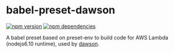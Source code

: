 # babel-preset-dawson

[![npm version](https://badge.fury.io/js/babel-preset-dawson.svg)](https://badge.fury.io/js/babel-preset-dawson) 
[![npm dependencies](https://david-dm.org/dawson-org/babel-preset-dawson.svg?maxAge=3600)](https://david-dm.org/dawson-org/babel-preset-dawson) 


A babel preset based on preset-env to build code for AWS Lambda (nodejs6.10 runtime), used by [dawson](https://github.com/dawson-org/dawson-cli).
